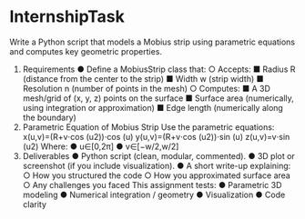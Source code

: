 # InternshipTask
Write a Python script that models a Mobius strip using parametric equations and 
computes key geometric properties. 

1. Requirements 
              ● Define a MobiusStrip class that: 
              ○ Accepts: 
              ■ Radius R (distance from the center to the strip) 
              ■ Width w (strip width) 
              ■ Resolution n (number of points in the mesh) 
              ○ Computes: 
              ■ A 3D mesh/grid of (x, y, z) points on the surface 
              ■ Surface area (numerically, using integration or approximation) 
              ■ Edge length (numerically along the boundary) 
2. Parametric Equation of Mobius Strip 
              Use the parametric equations: 
              x(u,v)=(R+v⋅cos (u2))⋅cos (u) 
              y(u,v)=(R+v⋅cos (u2))⋅sin (u) 
              z(u,v)=v⋅sin (u2) 
              Where: 
              ● u∈[0,2π] 
              ● v∈[−w/2,w/2] 
3. Deliverables 
                  ● Python script (clean, modular, commented). 
                  ● 3D plot or screenshot (if you include visualization). 
                  ● A short write-up explaining: 
                  ○ How you structured the code 
                  ○ How you approximated surface area 
                  ○ Any challenges you faced
   This assignment tests: 
                  ● Parametric 3D modeling 
                  ● Numerical integration / geometry 
                  ● Visualization 
                  ● Code clarity

